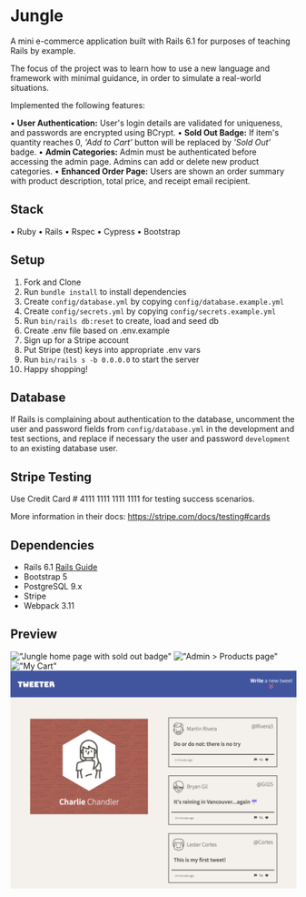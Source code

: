 # Jungle

A mini e-commerce application built with Rails 6.1 for purposes of teaching Rails by example.

The focus of the project was to learn how to use a new language and framework with minimal guidance, in order to simulate a real-world situations. 

Implemented the following features:

• **User Authentication:** User's login details are validated for uniqueness, and passwords are encrypted using BCrypt.
• **Sold Out Badge:** If item's quantity reaches 0, *'Add to Cart'* button will be replaced by *'Sold Out'* badge.
• **Admin Categories:** Admin must be authenticated before accessing the admin page. Admins can add or delete new product categories.
• **Enhanced Order Page:** Users are shown an order summary with product description, total price, and receipt email recipient.

## Stack
• Ruby
• Rails
• Rspec
• Cypress
• Bootstrap

## Setup

1. Fork and Clone
2. Run `bundle install` to install dependencies
3. Create `config/database.yml` by copying `config/database.example.yml`
4. Create `config/secrets.yml` by copying `config/secrets.example.yml`
5. Run `bin/rails db:reset` to create, load and seed db
6. Create .env file based on .env.example
7. Sign up for a Stripe account
8. Put Stripe (test) keys into appropriate .env vars
9. Run `bin/rails s -b 0.0.0.0` to start the server
10. Happy shopping!

## Database

If Rails is complaining about authentication to the database, uncomment the user and password fields from `config/database.yml` in the development and test sections, and replace if necessary the user and password `development` to an existing database user.

## Stripe Testing

Use Credit Card # 4111 1111 1111 1111 for testing success scenarios.

More information in their docs: <https://stripe.com/docs/testing#cards>

## Dependencies

- Rails 6.1 [Rails Guide](http://guides.rubyonrails.org/v6.1/)
- Bootstrap 5
- PostgreSQL 9.x
- Stripe
- Webpack 3.11


## Preview

!["Jungle home page with sold out badge"](https://github.com/cchand-vanc/jungle/blob/master/docs/products.png?raw=true)
!["Admin > Products page"](https://github.com/cchand-vanc/jungle/blob/master/docs/admin.png?raw=true)
!["My Cart"](https://github.com/cchand-vanc/jungle/blob/master/docs/my_cart.png?raw=true)
!["Tweeter feed on desktop"](https://github.com/cchand-vanc/tweeter/blob/master/docs/desktop_tweeter.png?raw=true)
